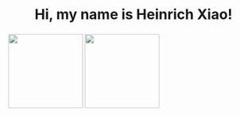 <h1 align="center"> Hi, my name is Heinrich Xiao!</h1>

<h3 align="I like and use fedora linux as a daily driver on my M1 Macbook Air</h3>

<p align= "center">
  <img height= "150" src="https://github-readme-stats.vercel.app/api?username=heinrich-xiao&theme=react&show_icons=true&include_all_commits=true" />
  <img height= "150" src="https://github-readme-stats.vercel.app/api/top-langs/?username=heinrich-xiao&theme=react&layout=compact" />
</p>
